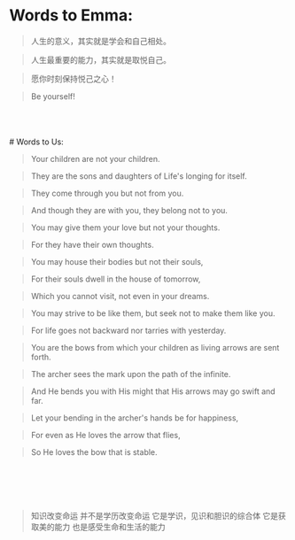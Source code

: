 # Words to Emma:

>人生的意义，其实就是学会和自己相处。

>人生最重要的能力，其实就是取悦自己。

>愿你时刻保持悦己之心！

>Be yourself!
<br>  
<br>  
<br>
# Words to Us:

>Your children are not your children.

>They are the sons and daughters of Life's longing for itself.

>They come through you but not from you.

>And though they are with you, they belong not to you.

>You may give them your love but not your thoughts.

>For they have their own thoughts.

>You may house their bodies but not their souls,

>For their souls dwell in the house of tomorrow,

>Which you cannot visit, not even in your dreams.

>You may strive to be like them, but seek not to make them like you.

>For life goes not backward nor tarries with yesterday.

>You are the bows from which your children as living arrows are sent forth.

>The archer sees the mark upon the path of the infinite.

>And He bends you with His might that His arrows may go swift and far.

>Let your bending in the archer's hands be for happiness,

>For even as He loves the arrow that flies,

>So He loves the bow that is stable.
<br>
<br>
<br>
<br>

>知识改变命运
>并不是学历改变命运
>它是学识，见识和胆识的综合体
>它是获取美的能力
>也是感受生命和生活的能力


